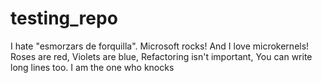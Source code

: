 # testing_repo
I hate "esmorzars de forquilla".
Microsoft rocks! And I love microkernels!
Roses are red,
Violets are blue,
Refactoring isn't important,
You can write long lines too.
I am the one who knocks
